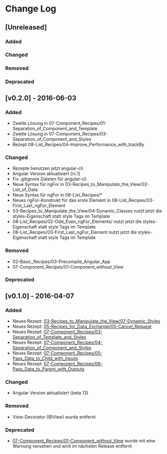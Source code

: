 # Change Log

## [Unreleased]

### Added

### Changed

### Removed

### Depracated

## [v0.2.0] - 2016-06-03

### Added

* Zweite Lösung in 07-Component\_Recipes/01-Separation\_of\_Component\_and\_Template
* Zweite Lösung in 07-Component\_Recipes/03-Separation\_of\_Component\_and\_Styles
* Rezept 08-List\_Recipes/04-Improve\_Performance\_with\_trackBy

### Changed

* Rezepte benutzen jetzt angular-cli
* Angular Version aktualisiert (rc.1)
* Fix .gitignore Dateien für angular-cli
* Neue Syntax für ngFor in 03-Recipes\_to\_Manipulate\_the\_View/02-List\_of\_Data
* Neue Syntax für ngFor in 08-List\_Recipes/\*
* Neues ngFor-Konstrukt für das erste Element in 08-List\_Recipes/03-First\_Last\_ngFor\_Element
* 03-Recipes\_to\_Manipulate\_the\_View/04-Dynamic\_Classes nutzt jetzt die styles-Eigenschaft statt style Tags im Template
* 08-List\_Recipes/02-Odd\_Even\_ngFor\_Elements/ nutzt jetzt die styles-Eigenschaft statt style Tags im Template
* 08-List\_Recipes/03-First\_Last\_ngFor\_Element nutzt jetzt die styles-Eigenschaft statt style Tags im Template

### Removed

* 02-Basic\_Recipes/03-Precompile\_Angular\_App
* 07-Component\_Recipes/01-Component\_without\_View

### Deprecated

## [v0.1.0] - 2016-04-07

### Added

* Neues Rezept: [03-Recipes\_to\_Manipulate\_the\_View/07-Dynamic\_Styles](./03-Recipes_to_Manipulate_the_View/07-Dynamic_Styles)
* Neues Rezept: [05-Recipes\_for\_Data\_Exchange/05-Cancel\_Request](./05-Recipes_for_Data_Exchange/05-Cancel_Request)
* Neues Rezept: [07-Component\_Recipes/03-Separation\_of\_Template\_and\_Styles](./07-Component_Recipes/03-Separation_of_Template_and_Styles)
* Neues Rezept: [07-Component\_Recipes/04-Separation\_of\_Component\_and\_Styles](./07-Component_Recipes/04-Separation_of_Component_and_Styles)
* Neues Rezept: [07-Component\_Recipes/05-Pass\_Data\_to\_Child\_with\_Inputs](./07-Component_Recipes/05-Pass_Data_to_Child_with_Inputs)
* Neues Rezept: [07-Component\_Recipes/06-Pass\_Data\_to\_Parent\_with\_Outputs](./07-Component_Recipes/06-Pass_Data_to_Parent_with_Outputs)

### Changed

* Angular Version aktualisiert (beta 13)

### Removed

* View-Decorator (@View) wurde entfernt

### Deprecated

* [07-Component\_Recipes/01-Component\_without\_View](./07-Component_Recipes/01-Component_without_View) wurde mit eine Warnung versehen und wird im nächsten Release entfernt

